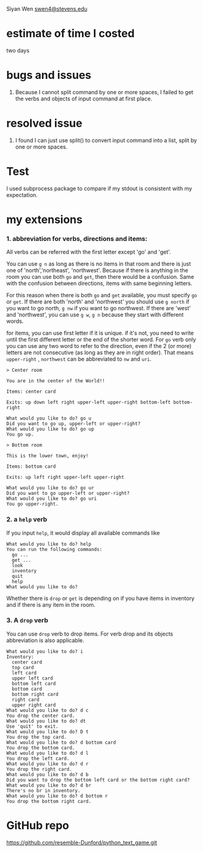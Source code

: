 Siyan Wen swen4@stevens.edu
# estimate of time I costed
two days
# bugs and issues
1. Because I cannot split command by one or more spaces, I failed to get the verbs and objects of input command at first place.


# resolved issue
1. I found I can just use split() to convert input command into a list, split by one or more spaces.

# Test
I used subprocess package to compare if my stdout is consistent with my expectation.

# my extensions

### 1. abbreviation for verbs, directions and items:

All verbs can be referred with the first letter except 'go' and 'get'.

You can use ```g n``` as long as there is no items in that room and there is just one of 'north','northeast', 'northwest'. Because if there is anything in the room you can use both ```go``` and ```get```, then there would be a confusion. Same with the confusion between directions, items with same beginning letters.

For this reason when there is both  ```go``` and ```get``` available, you must specify ```go``` or ```get```. 
If there are both 'north' and 'northwest' you should use ```g north``` if you want to go north, ```g nw``` if you want to go northwest. If there are 'west' and 'northwest', you can use ```g w```, ```g n``` because they start with different words.
 
for items, you can use first letter if it is unique. if it's not, you need to write until the first different letter or the end of the shorter word.
For ```go``` verb only you can use any two word to refer to the direction, even if the 2 (or more) letters are not consecutive (as long as they are in right order). That means ```upper-right``` , ```northwest``` can be abbreviated to ```nw``` and ```uri```.
```angular2html
> Center room

You are in the center of the World!!

Items: center card

Exits: up down left right upper-left upper-right bottom-left bottom-right

What would you like to do? go u
Did you want to go up, upper-left or upper-right?
What would you like to do? go up
You go up.
```
```angular2html
> Bottom room

This is the lower town, enjoy!

Items: bottom card

Exits: up left right upper-left upper-right

What would you like to do? go ur
Did you want to go upper-left or upper-right?
What would you like to do? go uri
You go upper-right.
```
### 2. a ```help``` verb

If you input ```help```, it would display all available commands like
```angular2html
What would you like to do? help
You can run the following commands:
  go ...
  get ...
  look
  inventory
  quit
  help
What would you like to do?
```
Whether there is ```drop``` or ```get``` is depending on if you have items in inventory and if there is any item in the room.

### 3. A ```drop``` verb
You can use ```drop``` verb to drop items.
For verb drop and its objects abbreviation is also applicable.
```angular2html
What would you like to do? i
Inventory:
  center card
  top card
  left card
  upper left card
  bottom left card
  bottom card
  bottom right card
  right card
  upper right card
What would you like to do? d c
You drop the center card.
What would you like to do? dt
Use 'quit' to exit.
What would you like to do? D t
You drop the top card.
What would you like to do? d bottom card
You drop the bottom card.
What would you like to do? d l
You drop the left card.
What would you like to do? d r
You drop the right card.
What would you like to do? d b
Did you want to drop the bottom left card or the bottom right card?
What would you like to do? d br
There's no br in inventory.
What would you like to do? d bottom r
You drop the bottom right card.
```

# GitHub repo
https://github.com/resemble-Dunford/python_text_game.git